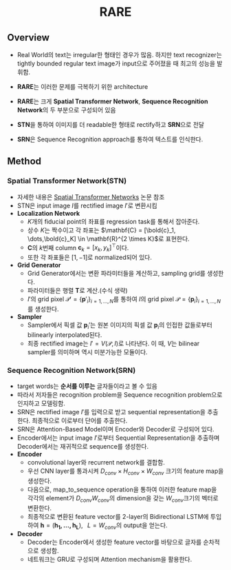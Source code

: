 # <center>**RARE**</center>

## Overview
* Real World의 text는 irregular한 형태인 경우가 많음. 하지만 text recognizer는 tightly bounded regular text image가 input으로 주어졌을 때 최고의 성능을 발휘함.

* **RARE**는 이러한 문제를 극복하기 위한 architecture
* **RARE**는 크게 **Spatial Transformer Network**, **Sequence Recognition Network**의 두 부분으로 구성되어 있음
* **STN**을 통하여 이미지를 더 readable한 형태로 rectify하고 **SRN**으로 전달
* **SRN**은 Sequence Recognition approach를 통하여 텍스트를 인식한다.

## Method

### Spatial Transformer Network(STN)
* 자세한 내용은 [Spatial Transformer Networks](https://arxiv.org/pdf/1506.02025v3.pdf) 논문 참조
* STN은 input image $I$를 rectified image $I'$로 변환시킴
* **Localization Network**
    * $K$개의 fiducial point의 좌표를 regression task를 통해서 잡아준다.
    * 상수 $K$는 짝수이고 각 좌표는 $\mathbf{C} = [\bold{c}_1, \dots,\bold{c}_K] \in \mathbf{R}^{2 \times K}$로 표현한다.
    * $\mathbf{C}$의 $k$번째 column $\mathbf{c}_k = [x_k, y_k]^\top$이다.
    * 또한 각 좌표들은 $[1,-1]$로 normalized되어 있다.
* **Grid Generator**
    * Grid Generator에서는 변환 파라미터들을 계산하고, sampling grid를 생성한다.
    * 파라미터들은 행렬 $\mathbf{T}$로 계산.(수식 생략)
    * $I'$의 grid pixel $\mathcal{P}' = \{\mathbf{p}'_i\}_{i=1,\dots,N}$를 통하여 $I$의 grid pixel $\mathcal{P} = \{\mathbf{p}_i\}_{i=1,\dots,N}$를 생성한다. 
* **Sampler** 
    * Sampler에서 픽셀 값 $\mathbf{p}_i'$는 원본 이미지의 픽셀 값 $\mathbf{p}_i$의 인접한 값들로부터 bilinearly interpolated된다.
    * 최종 rectified image는 $I' = V(\mathcal{P}, I)$로 나타낸다. 이 때, $V$는 bilinear sampler를 의미하며 역시 미분가능한 모듈이다.

### Sequence Recognition Network(SRN)
* target words는 **순서를 이루는** 글자들이라고 볼 수 있음
* 따라서 저자들은 recognition problem을 Sequence recognition problem으로 인지하고 모델링함.
* SRN은 rectified image $I'$를 입력으로 받고 sequential representation을 추출한다. 최종적으로 이로부터 단어를 추출한다.
* SRN은 Attention-Based Model이며 Encoder와 Decoder로 구성되어 있다.
* Encoder에서는 input image $I'$로부터 Sequential Representation을 추출하며 Decoder에서는 재귀적으로 sequence를 생성한다.  
*  **Encoder**
   * convolutional layer와 recurrent network를 결합함.
   * 우선 CNN layer를 통과시켜 $D_{conv} \times{H_{conv}} \times{W_{conv}}$ 크기의 feature map을 생성한다. 
   * 다음으로, map_to_sequence operation을 통하여 이러한 feature map을 각각의 element가 $D_{conv}W_{conv}$의 dimension을 갖는 $W_{conv}$크기의 벡터로 변환한다.
   * 최종적으로 변환된 feature vector를 2-layer의 Bidirectional LSTM에 투입하여 $\mathbf{h} = (\mathbf{h_1, \dots, h_L}),\;\;\;L = W_{conv}$의 output을 얻는다.
*  **Decoder**
    * Decoder는 Encoder에서 생성한 feature vector를 바탕으로 글자를 순차적으로 생성함.
    * 네트워크는 GRU로 구성되며 Attention mechanism을 활용한다.